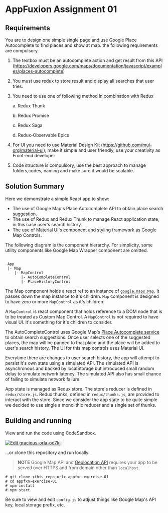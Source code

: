 # AppFuxion Assignment 01

## Requirements

You are to design one simple single page and use Google Place Autocomplete to find places and show at map. the following requirements are compulsory.

1. The textbox must be an autocomplete action and get result from this API (https://developers.google.com/maps/documentation/javascript/examples/places-autocomplete)
2. You must use redux to store result and display all searches that user tries.
3. You need to use one of following method in combination with Redux

   a. Redux Thunk

   b. Redux Promise

   c. Redux Saga

   d. Redux-Observable Epics

4. For UI you need to use Material Design Kit (https://github.com/mui-org/material-ui), make it simple and user friendly, use your creativity as Front-end developer
5. Code structure is compulsory, use the best approach to manage folders,codes, naming and make sure it would be scalable.

## Solution Summary

Here we demonstrate a simple React app to show:

- The use of Google Map's Place Autocomplete API to obtain place search suggestion.
- The use of Redux and Redux Thunk to manage React application state, in this case user's search history.
- The use of Material UI's component and styling framework as Google Map Controls.

The following diagram is the component hierarchy. For simplicity, some utility components like Google Map Wrapper component are omitted.

```

 App
 |- Map
    |- MapControl
       |- AutoCompleteControl
       |- PlaceHistoryControl

```

The Map component holds a react ref to an instance of [`google.maps.Map`](https://developers.google.com/maps/documentation/javascript/reference/map). It passes down the map instance to it's children. `Map` component is designed to have zero or more `MapControl` as it's children.

A `MapControl` is react component that holds reference to a DOM node that is to be treated as Custom Map Control. A `MapControl` is not required to have visual UI. It's something for it's children to consider.

The AutoCompleteControl uses Google Map's [Place Autocomplete service](https://developers.google.com/maps/documentation/javascript/examples/places-autocomplete) to obtain search suggestions. Once user selects one of the suggested places, the map will be panned to that place and the place will be added to user's search history. The UI for this map controls uses Material UI.

Everytime there are changes to user search history, the app will attempt to persist it's own state using a simulated API. The simulated API is asynchronous and backed by localStorage but introduced small random delay to simulate network latency. The simulated API also has small chance of failing to simulate network failure.

App state is managed as Redux store. The store's reducer is defined in `redux/store.js`. Redux thunks, defined in `redux/thunks.js`, are provided to interact with the store. Since we consider the app state to be quite simple we decided to use single a monolithic reducer and a single set of thunks.

## Building and running

View and run the code using CodeSandbox.

[![Edit gracious-orla-od7kji](https://codesandbox.io/static/img/play-codesandbox.svg)](https://codesandbox.io/s/gracious-orla-od7kji?fontsize=14&hidenavigation=1&module=%2Fsrc%2FApp.js&theme=light)

...or clone this repository and run locally.

> **NOTE** Google Map API and [Geolocation API](https://developer.mozilla.org/en-US/docs/Web/API/Geolocation/getCurrentPosition) requires your app to be served over HTTPS and from domain other than `localhost`.

```
# git clone <this_repo_url> appfxn-exercise-01
# cd appfxn-exercise-01
# npm install
# npm start
```

Be sure to view and edit `config.js` to adjust things like Google Map's API key, local storage prefix, etc.

